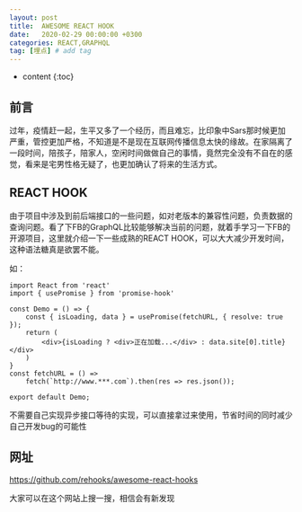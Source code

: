 ```yaml
---
layout: post
title:  AWESOME REACT HOOK
date:   2020-02-29 00:00:00 +0300
categories: REACT,GRAPHQL
tag: [埋点] # add tag
---
```


* content
{:toc}


## 前言

过年，疫情赶一起，生平又多了一个经历，而且难忘，比印象中Sars那时候更加严重，管控更加严格，不知道是不是现在互联网传播信息太快的缘故。在家隔离了一段时间，陪孩子，陪家人，空闲时间做做自己的事情，竟然完全没有不自在的感觉，看来是宅男性格无疑了，也更加确认了将来的生活方式。

## REACT HOOK

由于项目中涉及到前后端接口的一些问题，如对老版本的兼容性问题，负责数据的查询问题。看了下FB的GraphQL比较能够解决当前的问题，就着手学习一下FB的开源项目，这里就介绍一下一些成熟的REACT HOOK，可以大大减少开发时间，这种语法糖真是欲罢不能。

如：
```
import React from 'react'
import { usePromise } from 'promise-hook'

const Demo = () => {
    const { isLoading, data } = usePromise(fetchURL, { resolve: true });
    return (
        <div>{isLoading ? <div>正在加载...</div> : data.site[0].title}</div>
    )
}
const fetchURL = () =>
    fetch(`http://www.***.com`).then(res => res.json());

export default Demo;
```

不需要自己实现异步接口等待的实现，可以直接拿过来使用，节省时间的同时减少自己开发bug的可能性

## 网址

https://github.com/rehooks/awesome-react-hooks

大家可以在这个网站上搜一搜，相信会有新发现